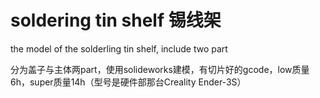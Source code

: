 # soldering tin shelf 锡线架

the model of the solderling tin shelf, include two part
 
分为盖子与主体两part，使用solideworks建模，有切片好的gcode，low质量6h，super质量14h（型号是硬件部那台Creality Ender-3S）
